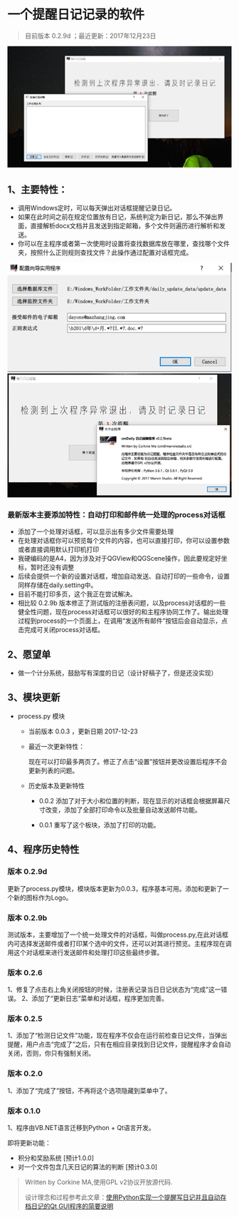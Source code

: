 # 一个提醒日记记录的软件

>
>目前版本 0.2.9d ；最近更新：2017年12月23日
>
![PIC1](/Media/daily1.png)

## 1、主要特性：
- 调用Windows定时，可以每天弹出对话框提醒记录日记。
- 如果在此时间之前在规定位置放有日记，系统判定为新日记，那么不弹出界面，直接解析docx文档并且发送到指定邮箱，多个文件则遍历进行解析和发送。
- 你可以在主程序或者第一次使用时设置将查找数据库放在哪里，查找哪个文件夹，按照什么正则规则查找文件？此操作通过配置对话框完成。

![](/Media/daily2.png)
![](/Media/daily3.png)

### 最新版本主要添加特性：自动打印和邮件统一处理的process对话框
- 添加了一个处理对话框，可以显示出有多少文件需要处理
- 在处理对话框你可以预览每个文件的内容，也可以直接打印，你可以设置参数或者直接调用默认打印机打印
- 我硬编码的是A4，因为涉及对于QGView和QGScene操作，因此要规定好坐标，暂时还没有调整
- 后续会提供一个新的设置对话框，增加自动发送、自动打印的一些命令，设置同样存储在daily.setting中。
- 目前不能打印多页，这个我正在尝试解决。
- 相比较 0.2.9b 版本修正了测试版的注册表问题，以及process对话框的一些健全性问题，现在process对话框可以很好的和主程序协同工作了。输出处理过程到process的一个页面上，在调用“发送所有邮件”按钮后会自动显示，点击完成可关闭process对话框。

## 2、愿望单
- 做一个计分系统，鼓励写有深度的日记（设计好稿子了，但是还没实现）

## 3、模块更新
- process.py 模块
    
    - 当前版本 0.0.3 ，更新日期 2017-12-23

    - 最近一次更新特性：
    
        现在可以打印最多两页了。修正了点击“设置”按钮并更改设置后程序不会更新列表的问题。

    - 历史版本及更新特性

        - 0.0.2  添加了对于大小和位置的判断，现在显示的对话框会根据屏幕尺寸改变，添加了全部打印命令以及批量自动发送邮件功能。

        - 0.0.1  重写了这个板块，添加了打印的功能。

## 4、程序历史特性

### 版本 0.2.9d

更新了process.py模块，模块版本更新为0.0.3，程序基本可用。添加和更新了一个新的图标作为Logo。

### 版本 0.2.9b

测试版本，主要增加了一个统一处理文件的对话框，叫做process.py,在此对话框内可选择发送邮件或者打印某个选中的文件，还可以对其进行预览。主程序现在调用这个对话框来进行发送邮件和处理打印这些最终步骤。

### 版本 0.2.6

1、修复了点击右上角关闭按钮的时候，注册表记录当日日记状态为“完成”这一错误。
2、添加了“更新日志”菜单和对话框，程序更加完善。

### 版本 0.2.5

1、添加了“检测日记文件”功能，现在程序不仅会在运行前检查日记文件，当弹出提醒，用户点击“完成了”之后，只有在相应目录找到日记文件，提醒程序才会自动关闭，否则，你只有强制关闭。

### 版本 0.2.0

1、添加了“完成了”按钮，不再将这个选项隐藏到菜单中了。

### 版本 0.1.0

1、程序由VB.NET语言迁移到Python + Qt语言开发。

即将更新功能：

- 积分和奖励系统 [预计1.0.0]
- 对一个文件包含几天日记的算法的判断 [预计0.3.0]

> Written by Corkine MA,使用GPL v2协议开放源代码.
>
> 设计理念和过程参考此文章：[使用Python实现一个提醒写日记并且自动存档日记的Qt GUI程序的简要说明](http://blog.mazhangjing.com/2017/10/22/docx_to_mailbox/)